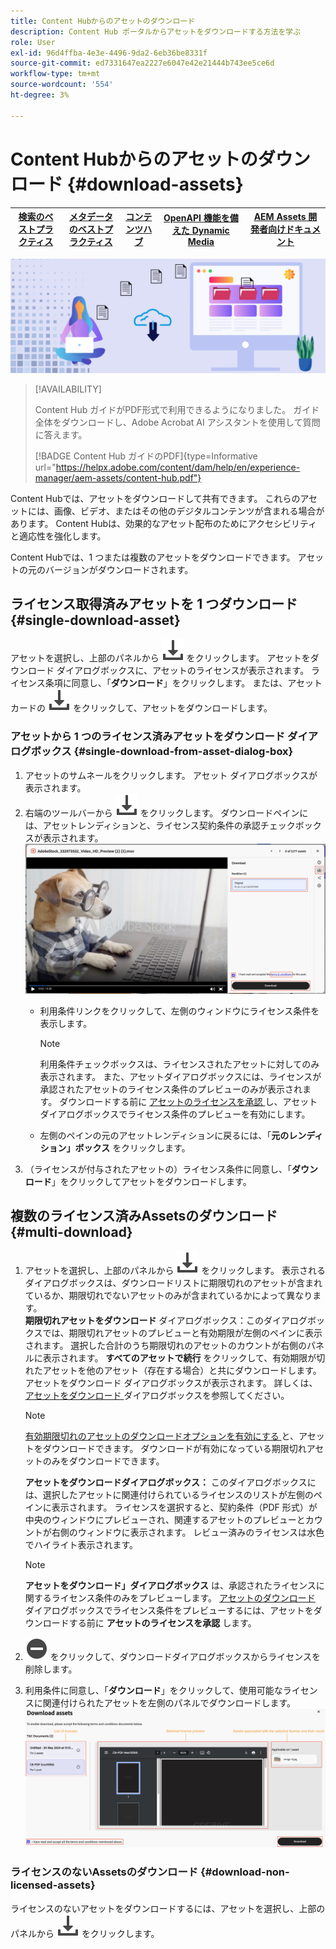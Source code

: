 ```yaml
---
title: Content Hubからのアセットのダウンロード
description: Content Hub ポータルからアセットをダウンロードする方法を学ぶ
role: User
exl-id: 96d4ffba-4e3e-4496-9da2-6eb36be8331f
source-git-commit: ed7331647ea2227e6047e42e21444b743ee5ce6d
workflow-type: tm+mt
source-wordcount: '554'
ht-degree: 3%

---
```


# Content Hubからのアセットのダウンロード {#download-assets}

| [検索のベストプラクティス](/help/assets/search-best-practices.md) | [メタデータのベストプラクティス](/help/assets/metadata-best-practices.md) | [コンテンツハブ](/help/assets/product-overview.md) | [OpenAPI 機能を備えた Dynamic Media](/help/assets/dynamic-media-open-apis-overview.md) | [AEM Assets 開発者向けドキュメント](https://developer.adobe.com/experience-cloud/experience-manager-apis/) |
| ------------- | --------------------------- |---------|----|-----|

<!-- ![Download assets](assets/download-asset.jpg) -->
![アセットのダウンロード](assets/download-asset-genstudio.jpeg)

>[!AVAILABILITY]
>
>Content Hub ガイドがPDF形式で利用できるようになりました。 ガイド全体をダウンロードし、Adobe Acrobat AI アシスタントを使用して質問に答えます。
>
>[!BADGE Content Hub ガイドのPDF]{type=Informative url="https://helpx.adobe.com/content/dam/help/en/experience-manager/aem-assets/content-hub.pdf"}

Content Hubでは、アセットをダウンロードして共有できます。 これらのアセットには、画像、ビデオ、またはその他のデジタルコンテンツが含まれる場合があります。 Content Hubは、効果的なアセット配布のためにアクセシビリティと適応性を強化します。

Content Hubでは、1 つまたは複数のアセットをダウンロードできます。 アセットの元のバージョンがダウンロードされます。

## ライセンス取得済みアセットを 1 つダウンロード {#single-download-asset}

アセットを選択し、上部のパネルから ![ ダウンロード ](/help/assets/assets/download-icon.svg) をクリックします。 アセットをダウンロード ダイアログボックスに、アセットのライセンスが表示されます。 ライセンス条項に同意し、「**ダウンロード**」をクリックします。
または、アセットカードの ![ ダウンロード ](/help/assets/assets/download-icon.svg) をクリックして、アセットをダウンロードします。

### アセットから 1 つのライセンス済みアセットをダウンロード ダイアログボックス {#single-download-from-asset-dialog-box}

1. アセットのサムネールをクリックします。 アセット ダイアログボックスが表示されます。
1. 右端のツールバーから ![ ダウンロード ](/help/assets/assets/download-icon.svg) をクリックします。 ダウンロードペインには、アセットレンディションと、ライセンス契約条件の承認チェックボックスが表示されます。
   ![single-download-dialog-box](/help/assets/assets/asset-dialog-box-for-single-download.png)
   * 利用条件リンクをクリックして、左側のウィンドウにライセンス条件を表示します。

     >[!NOTE]
     >
     利用条件チェックボックスは、ライセンスされたアセットに対してのみ表示されます。 また、アセットダイアログボックスには、ライセンスが承認されたアセットのライセンス条件のプレビューのみが表示されます。 ダウンロードする前に [ アセットのライセンスを承認 ](/help/assets/approve-assets-content-hub.md) し、アセットダイアログボックスでライセンス条件のプレビューを有効にします。

   * 左側のペインの元のアセットレンディションに戻るには、「**元のレンディション」ボックス** をクリックします。
1. （ライセンスが付与されたアセットの）ライセンス条件に同意し、「**ダウンロード**」をクリックしてアセットをダウンロードします。

## 複数のライセンス済みAssetsのダウンロード{#multi-download}

1. アセットを選択し、上部のパネルから ![ ダウンロード ](/help/assets/assets/download-icon.svg) をクリックします。 表示されるダイアログボックスは、ダウンロードリストに期限切れのアセットが含まれているか、期限切れでないアセットのみが含まれているかによって異なります。<br/>
   **期限切れアセットをダウンロード** ダイアログボックス：このダイアログボックスでは、期限切れアセットのプレビューと有効期限が左側のペインに表示されます。 選択した合計のうち期限切れのアセットのカウントが右側のパネルに表示されます。 **すべてのアセットで続行** をクリックして、有効期限が切れたアセットを他のアセット（存在する場合）と共にダウンロードします。 アセットをダウンロード ダイアログボックスが表示されます。 詳しくは、[ アセットをダウンロード ](#Download-asset-dialog-box) ダイアログボックスを参照してください。

   >[!NOTE]
   >
   [ 有効期限切れのアセットのダウンロードオプションを有効にする ](/help/assets/configure-content-hub-ui-options.md#expired-assets-content-hub) と、アセットをダウンロードできます。 ダウンロードが有効になっている期限切れアセットのみをダウンロードできます。

   <a id="Download-asset-dialog-box"></a> **アセットをダウンロードダイアログボックス：** このダイアログボックスには、選択したアセットに関連付けられているライセンスのリストが左側のペインに表示されます。 ライセンスを選択すると、契約条件（PDF 形式）が中央のウィンドウにプレビューされ、関連するアセットのプレビューとカウントが右側のウィンドウに表示されます。 レビュー済みのライセンスは水色でハイライト表示されます。

   >[!NOTE]
   >
   **アセットをダウンロード」ダイアログボックス** は、承認されたライセンスに関するライセンス条件のみをプレビューします。 [ アセットのダウンロード ](/help/assets/approve-assets-content-hub.md) ダイアログボックスでライセンス条件をプレビューするには、アセットをダウンロードする前に **アセットのライセンスを承認** します。

1. ![remove-icon](/help/assets/assets/remove-icon.svg) をクリックして、ダウンロードダイアログボックスからライセンスを削除します。

1. 利用条件に同意し、「**ダウンロード**」をクリックして、使用可能なライセンスに関連付けられたアセットを左側のパネルでダウンロードします。
   ![複数ライセンスをダウンロード](/help/assets/assets/download-multiple-license.png)

### ライセンスのないAssetsのダウンロード {#download-non-licensed-assets}

ライセンスのないアセットをダウンロードするには、アセットを選択し、上部のパネルから ![ ダウンロード ](/help/assets/assets/download-icon.svg) をクリックします。







